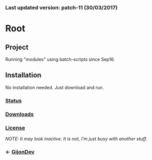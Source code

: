 ### Last updated version: patch-11 (30/03/2017)


# **Root**


## Project
Running "modules" using batch-scripts since Sep16. 


## Installation
No installation needed. Just download and run.


### [Status](https://github.com/GijonDev/Root/projects/2)

### [Downloads](http://www.github.com/GijonDev/Root/releases)

### [License](https://github.com/GijonDev/Root/blob/master/LICENSE)



*NOTE: It may look inactive. It is not, I'm just busy with another stuff.*


### <- [GijonDev](http://gijondev.github.io)
